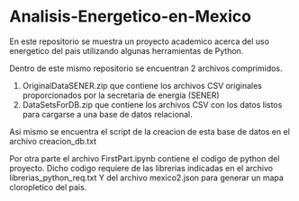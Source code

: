 # Analisis-Energetico-en-Mexico
En este repositorio se muestra un proyecto academico acerca del uso energetico del pais utilizando algunas herramientas de Python.

Dentro de este mismo repositorio se encuentran 2 archivos comprimidos.
1. OriginalDataSENER.zip que contiene los archivos CSV originales proporcionados por la secretaria de energia (SENER)
2. DataSetsForDB.zip que contiene los archivos CSV con los datos listos para cargarse a una base de datos relacional.

Asi mismo se encuentra el script de la creacion de esta base de datos en el archivo creacion_db.txt  

Por otra parte el archivo FirstPart.ipynb contiene el codigo de python del proyecto.
Dicho codigo requiere de las librerias indicadas en el archivo librerias_python_req.txt
Y del archivo mexico2.json para generar un mapa cloropletico del pais.
